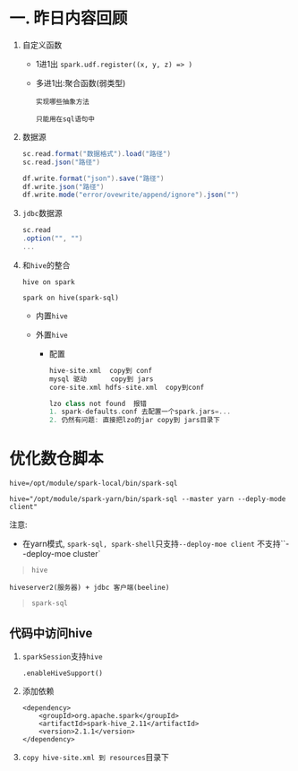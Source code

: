 # 一. 昨日内容回顾

1. 自定义函数

   - 1进1出 `spark.udf.register((x, y, z) => )`

   - 多进1出:聚合函数(弱类型)

     `实现哪些抽象方法`

     `只能用在sql语句中`

2. 数据源

   ```scala
   sc.read.format("数据格式").load("路径")
   sc.read.json("路径")
   
   df.write.format("json").save("路径")
   df.write.json("路径")
   df.write.mode("error/ovewrite/append/ignore").json("")
   ```

3. `jdbc`数据源

   ```scala
   sc.read
   .option("", "")
   ...
   ```

4. 和`hive`的整合

   `hive on spark` 

   `spark on hive(spark-sql)`

   - 内置`hive`

   - 外置`hive`

     - 配置

       ```scala
       hive-site.xml  copy到 conf
       mysql 驱动      copy到 jars
       core-site.xml hdfs-site.xml  copy到conf
       
       lzo class not found  报错
       1. spark-defaults.conf 去配置一个spark.jars=...
       2. 仍然有问题: 直接把lzo的jar copy到 jars目录下
       ```

# 优化数仓脚本

```
hive=/opt/module/spark-local/bin/spark-sql

hive="/opt/module/spark-yarn/bin/spark-sql --master yarn --deply-mode client"
```

注意:

- 在yarn模式, `spark-sql, spark-shell`只支持`--deploy-moe client` 不支持``--deploy-moe cluster`



> `hive`

```
hiveserver2(服务器) + jdbc 客户端(beeline)
```

> `spark-sql`

## 代码中访问hive

1. `sparkSession`支持`hive`  

   ```
   .enableHiveSupport()
   ```

2. 添加依赖

   ```
   <dependency>
       <groupId>org.apache.spark</groupId>
       <artifactId>spark-hive_2.11</artifactId>
       <version>2.1.1</version>
   </dependency>
   ```

3. `copy hive-site.xml 到 resources`目录下









